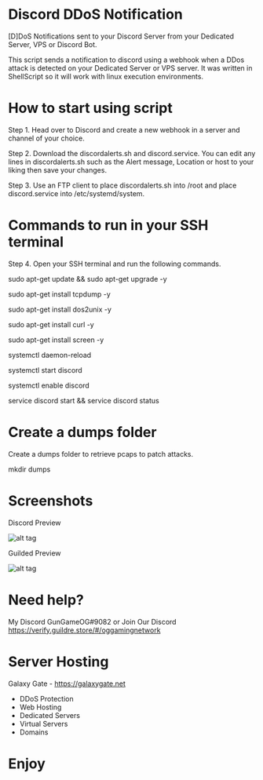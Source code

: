 # Discord DDoS Notification

[D]DoS Notifications sent to your Discord Server from your Dedicated Server, VPS or Discord Bot.

This script sends a notification to discord using a webhook when a DDos attack is detected on your Dedicated Server or VPS server. It was written in ShellScript so it will work with linux execution environments.

# How to start using script

Step 1. Head over to Discord and create a new webhook in a server and channel of your choice.

Step 2. Download the discordalerts.sh and discord.service. You can edit any lines in discordalerts.sh such as the Alert message, Location or host to your liking then save your changes.

Step 3. Use an FTP client to place discordalerts.sh into /root and place discord.service into /etc/systemd/system.

# Commands to run in your SSH terminal

Step 4. Open your SSH terminal and run the following commands. 

  sudo apt-get update && sudo apt-get upgrade -y

  sudo apt-get install tcpdump -y

  sudo apt-get install dos2unix -y

  sudo apt-get install curl -y

  sudo apt-get install screen -y
  
  systemctl daemon-reload
  
  systemctl start discord
  
  systemctl enable discord

  service discord start && service discord status
  
  # Create a dumps folder
  Create a dumps folder to retrieve pcaps to patch attacks.
  
  mkdir dumps
  
# Screenshots

Discord Preview

![alt tag](https://github.com/GunGameOG/Discord-VPN-DDoS-Attack-Alerts/blob/master/AlertPrevDiscord.PNG "Discord")

Guilded Preview

![alt tag](https://github.com/GunGameOG/Discord-VPN-DDoS-Attack-Alerts/blob/master/AlertPrevGuilded.PNG "Guilded")

# Need help?

My Discord GunGameOG#9082
  or
Join Our Discord https://verify.guildre.store/#/oggamingnetwork

# Server Hosting

Galaxy Gate - https://galaxygate.net

- DDoS Protection
- Web Hosting
- Dedicated Servers
- Virtual Servers
- Domains

# Enjoy 
